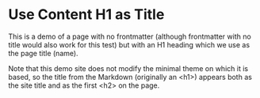 # Use Content H1 as Title

This is a demo of a page with no frontmatter (although frontmatter with no title would also work for this test) but with an H1 heading which we use as the page title (name).

Note that this demo site does not modify the minimal theme on which it is based,
so the title from the Markdown (originally an \<h1>) appears both as the site title
and as the first \<h2> on the page.
